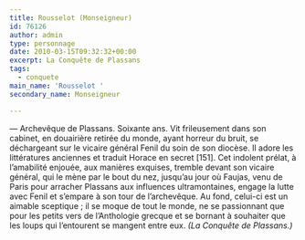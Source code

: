 ```yaml
---
title: Rousselot (Monseigneur)
id: 76126
author: admin
type: personnage
date: 2010-03-15T09:32:32+00:00
excerpt: La Conquête de Plassans
tags:
  - conquete
main_name: 'Rousselot '
secondary_name: Monseigneur

---
```

— Archevêque de Plassans. Soixante ans. Vit frileusement dans son cabinet, en douairière retirée du monde, ayant horreur du bruit, se déchargeant sur le vicaire général Fenil du soin de son diocèse. Il adore les littératures anciennes et traduit Horace en secret [151]. Cet indolent prélat, à l&rsquo;amabilité enjouée, aux manières exquises, tremble devant son vicaire général, qui le mène par le bout du nez, jusqu&rsquo;au jour où Faujas, venu de Paris pour arracher Plassans aux influences ultramontaines, engage la lutte avec Fenil et s&rsquo;empare à son tour de l&rsquo;archevêque. Au fond, celui-ci est un aimable sceptique ; il se moque de tout le monde, ne se passionnant que pour les petits vers de l&rsquo;Anthologie grecque et se bornant à souhaiter que les loups qui l&rsquo;entourent se mangent entre eux. _(La Conquête de Plassans.)_